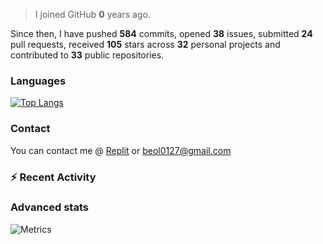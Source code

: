 > I joined GitHub **0** years ago.

Since then, I have pushed **584** commits, opened **38** issues, submitted **24** pull requests, received **105** stars across **32** personal projects and contributed to **33** public repositories.


### Languages

[![Top Langs](https://github-readme-stats.vercel.app/api/top-langs/?username=JBYT27&layout=compact)](https://github.com/anuraghazra/github-readme-stats)


### Contact
You can contact me @ [Replit](https://replit.com/@JBloves27) or beol0127@gmail.com

### :zap: Recent Activity

<!--START_SECTION:activity-->
<!--END_SECTION:activity-->

### Advanced stats

![Metrics](https://github.com/JBYT27/JBYT27/blob/main/github-metrics.svg)
